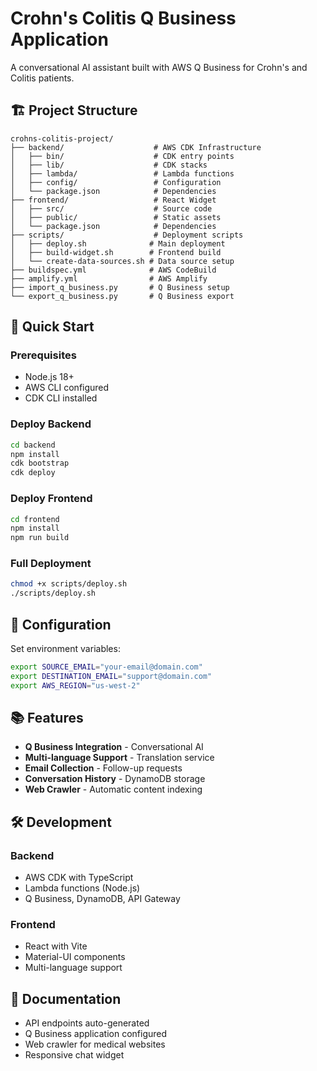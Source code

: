 # Crohn's Colitis Q Business Application

A conversational AI assistant built with AWS Q Business for Crohn's and Colitis patients.

## 🏗️ Project Structure

```
crohns-colitis-project/
├── backend/                    # AWS CDK Infrastructure
│   ├── bin/                    # CDK entry points
│   ├── lib/                    # CDK stacks
│   ├── lambda/                 # Lambda functions
│   ├── config/                 # Configuration
│   └── package.json            # Dependencies
├── frontend/                   # React Widget
│   ├── src/                    # Source code
│   ├── public/                 # Static assets
│   └── package.json            # Dependencies
├── scripts/                    # Deployment scripts
│   ├── deploy.sh              # Main deployment
│   ├── build-widget.sh        # Frontend build
│   └── create-data-sources.sh # Data source setup
├── buildspec.yml              # AWS CodeBuild
├── amplify.yml                # AWS Amplify
├── import_q_business.py       # Q Business setup
└── export_q_business.py       # Q Business export

```

## 🚀 Quick Start

### Prerequisites
- Node.js 18+
- AWS CLI configured
- CDK CLI installed

### Deploy Backend
```bash
cd backend
npm install
cdk bootstrap
cdk deploy
```

### Deploy Frontend
```bash
cd frontend
npm install
npm run build
```

### Full Deployment
```bash
chmod +x scripts/deploy.sh
./scripts/deploy.sh
```

## 🔧 Configuration

Set environment variables:
```bash
export SOURCE_EMAIL="your-email@domain.com"
export DESTINATION_EMAIL="support@domain.com"
export AWS_REGION="us-west-2"
```

## 📚 Features

- **Q Business Integration** - Conversational AI
- **Multi-language Support** - Translation service
- **Email Collection** - Follow-up requests
- **Conversation History** - DynamoDB storage
- **Web Crawler** - Automatic content indexing

## 🛠️ Development

### Backend
- AWS CDK with TypeScript
- Lambda functions (Node.js)
- Q Business, DynamoDB, API Gateway

### Frontend
- React with Vite
- Material-UI components
- Multi-language support

## 📖 Documentation

- API endpoints auto-generated
- Q Business application configured
- Web crawler for medical websites
- Responsive chat widget